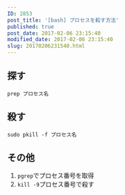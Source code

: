 ```yaml
---
ID: 2853
post_title: '[bash] プロセスを殺す方法'
published: true
post_date: 2017-02-06 23:15:40
modified_date: 2017-02-06 23:15:40
slug: 20170206231540.html
---
```

<p><!--more--></p>
<h2>探す</h2>
<pre><code class="bash">prep プロセス名
</code></pre>
<h2>殺す</h2>
<pre><code class="bash">sudo pkill -f プロセス名
</code></pre>
<h2>その他</h2>
<ol>
<li><code>pgrep</code>でプロセス番号を取得</li>
<li><code>kill -9</code>プロセス番号で殺す</li>
</ol>